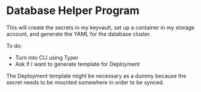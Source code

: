 # Database Helper Program

This will create the secrets in my keyvault, set up a container in my storage account, and generate the YAML for the database cluster.

To do:

- Turn into CLI using Typer
- Ask if I want to generate template for Deployment

The Deployment template might be necessary as a dummy because the secret needs to be mounted somewhere in order to be synced.
